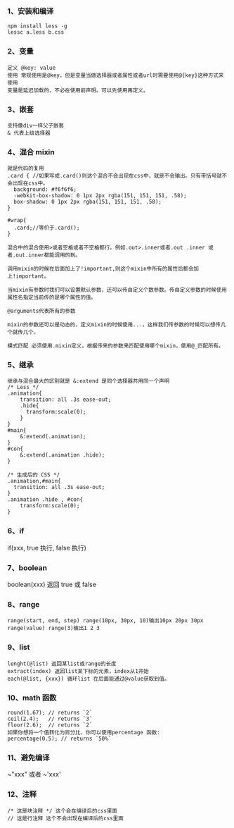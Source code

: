 ### 1、安装和编译

    npm install less -g
    lessc a.less b.css

### 2、变量

    定义 @key: value
    使用 常规使用是@key，但是变量当做选择器或者属性或者url时需要使用@{key}这种方式来使用
    变量是延迟加载的，不必在使用前声明。可以先使用再定义。

### 3、嵌套

    支持像div一样父子嵌套
    & 代表上级选择器

### 4、混合 mixin

    就是代码的复用
    .card { //如果写成.card()则这个混合不会出现在css中，就是不会输出。只有带括号就不会出现在css中。
      background: #f6f6f6;
      -webkit-box-shadow: 0 1px 2px rgba(151, 151, 151, .58);
      box-shadow: 0 1px 2px rgba(151, 151, 151, .58);
    }

    #wrap{
      .card;//等价于.card();
    }

    混合中的混合使用>或者空格或者不空格都行。例如.out>.inner或者.out .inner 或者.out.inner都能调用的到。

    调用mixin的时候在后面加上了!important,则这个mixin中所有的属性后都会加上!important。

    当mixin有参数时我们可以设置默认参数，还可以传自定义个数参数。传自定义参数的时候使用属性名指定当前传的是哪个属性的值。

    @arguments代表所有的参数

    mixin的参数还可以是动态的，定义mixin的时候使用...，这样我们传参数的时候可以想传几个就传几个。

    模式匹配 必须使用.mixin定义，根据传来的参数来匹配使用哪个mixin，使用@_匹配所有。

### 5、继承

    继承与混合最大的区别就是 &:extend 是同个选择器共用同一个声明
    /* Less */
    .animation{
        transition: all .3s ease-out;
        .hide{
          transform:scale(0);
        }
    }
    #main{
        &:extend(.animation);
    }
    #con{
        &:extend(.animation .hide);
    }

    /* 生成后的 CSS */
    .animation,#main{
      transition: all .3s ease-out;
    }
    .animation .hide , #con{
        transform:scale(0);
    }

### 6、if

if(xxx, true 执行, false 执行)

### 7、boolean

boolean(xxx) 返回 true 或 false

### 8、range

    range(start, end, step) range(10px, 30px, 10)输出10px 20px 30px
    range(value) range(3)输出1 2 3

### 9、list

    lenght(@list) 返回某list或range的长度
    extract(index) 返回list某下标的元素，index从1开始
    each(@list, {xxx}) 循环list 在后面能通过@value获取到值。

### 10、math 函数

    round(1.67); // returns `2`
    ceil(2.4);   // returns `3`
    floor(2.6);  // returns `2`
    如果你想将一个值转化为百分比，你可以使用percentage 函数:
    percentage(0.5); // returns `50%`

### 11、避免编译

~"xxx" 或者 ~'xxx'

### 12、注释

    /* 这是块注释 */ 这个会在编译后的css里面
    // 这是行注释 这个不会出现在编译后的css里面
